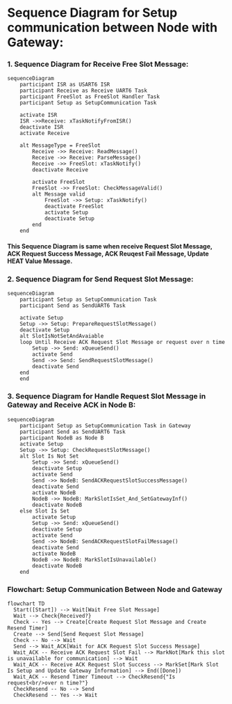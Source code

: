 # **Sequence Diagram for Setup communication between Node with Gateway:**

###  1. Sequence Diagram for Receive Free Slot Message:

```mermaid
sequenceDiagram
    participant ISR as USART6 ISR
    participant Receive as Receive UART6 Task
    participant FreeSlot as FreeSlot Handler Task
    participant Setup as SetupCommunication Task

    activate ISR
    ISR ->>Receive: xTaskNotifyFromISR()
    deactivate ISR
    activate Receive
    
    alt MessageType = FreeSlot
        Receive ->> Receive: ReadMessage()
        Receive ->> Receive: ParseMessage()
        Receive ->> FreeSlot: xTaskNotify()
        deactivate Receive
        
        activate FreeSlot
        FreeSlot ->> FreeSlot: CheckMessageValid()
        alt Message valid
            FreeSlot ->> Setup: xTaskNotify()
            deactivate FreeSlot
            activate Setup
            deactivate Setup
        end
    end
```
#### This Sequence Diagram is same when receive Request Slot Message, ACK Request Success Message, ACK Reuqest Fail Message, Update HEAT Value Message.

### 2. Sequence Diagram for Send Request Slot Message:

```mermaid
sequenceDiagram
    participant Setup as SetupCommunication Task
    participant Send as SendUART6 Task

    activate Setup
    Setup ->> Setup: PrepareRequestSlotMessage()
    deactivate Setup
    alt SlotIsNotSetAndAvaiable
    loop Until Receive ACK Request Slot Message or request over n time
        Setup ->> Send: xQueueSend()
        activate Send
        Send ->> Send: SendRequestSlotMessage()
        deactivate Send
    end
    end
```

### 3. Sequence Diagram for Handle Request Slot Message in Gateway and Receive ACK in Node B:
```mermaid
sequenceDiagram
    participant Setup as SetupCommunication Task in Gateway
    participant Send as SendUART6 Task
    participant NodeB as Node B
    activate Setup
    Setup ->> Setup: CheckRequestSlotMessage()
    alt Slot Is Not Set
        Setup ->> Send: xQueueSend()
        deactivate Setup
        activate Send
        Send ->> NodeB: SendACKRequestSlotSuccessMessage()
        deactivate Send
        activate NodeB
        NodeB ->> NodeB: MarkSlotIsSet_And_SetGatewayInf()
        deactivate NodeB
    else Slot Is Set
        activate Setup
        Setup ->> Send: xQueueSend()
        deactivate Setup
        activate Send
        Send ->> NodeB: SendACKRequestSlotFailMessage()
        deactivate Send
        activate NodeB
        NodeB ->> NodeB: MarkSlotIsUnavailable()
        deactivate NodeB
    end
```
### Flowchart: Setup Communication Between Node and Gateway

```mermaid
flowchart TD
  Start([Start]) --> Wait[Wait Free Slot Message]
  Wait --> Check{Received?}
  Check -- Yes --> Create[Create Request Slot Message and Create Resend Timer]
  Create --> Send[Send Request Slot Message]
  Check -- No --> Wait
  Send --> Wait_ACK[Wait for ACK Request Slot Success Message]
  Wait_ACK -- Receive ACK Request Slot Fail --> MarkNot[Mark this slot is unavailable for communication] --> Wait
  Wait_ACK -- Receive ACK Request Slot Success --> MarkSet[Mark Slot Is Setup and Update Gateway Information] --> End([Done])
  Wait_ACK -- Resend Timer Timeout --> CheckResend{"Is request<br/>over n time?"}
  CheckResend -- No --> Send
  CheckResend -- Yes --> Wait
```